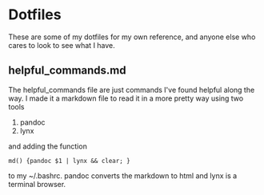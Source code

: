 # Dotfiles
These are some of my dotfiles for my own reference, and anyone else
who cares to look to see what I have.

## helpful_commands.md
The helpful_commands file are just commands I've found helpful along the way.
I made it a markdown file to read it in a more pretty way using two tools
1. pandoc
2. lynx  

and adding the function  

`md() {pandoc $1 | lynx && clear; }`  

to my ~/.bashrc.  pandoc converts the markdown to html and lynx is a terminal browser.
